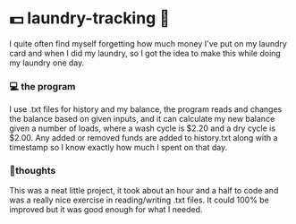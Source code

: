 # 💵 laundry-tracking 👕
I quite often find myself forgetting how much money I've put on my laundry card and when I did my laundry, so I got the idea to make this while doing my laundry one day. 

### 💻 the program
I use .txt files for history and my balance, the program reads and changes the balance based on given inputs, and it can calculate my new balance given a number of loads, where a wash cycle is $2.20 and a dry cycle is $2.00. Any added or removed funds are added to history.txt along with a timestamp so I know exactly how much I spent on that day.

### 💭thoughts
This was a neat little project, it took about an hour and a half to code and was a really nice exercise in reading/writing .txt files. It could 100% be improved but it was good enough for what I needed.
